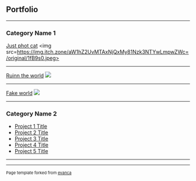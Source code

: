 ## Portfolio

---

### Category Name 1 

[Just phot cat](/sample_page)
<img src=https://img.itch.zone/aW1hZ2UvMTAxNjQxMy81Nzk3NTYwLmpwZWc=/original/1fB9s0.jpeg>

---
[Ruinn the world](/pdf/sample_presentation.pdf)
<img src="images/dummy_thumbnail.jpg?raw=true"/>

---
[Fake world](http://example.com/)
<img src="images/dummy_thumbnail.jpg?raw=true"/>

---

### Category Name 2

- [Project 1 Title](http://example.com/)
- [Project 2 Title](http://example.com/)
- [Project 3 Title](http://example.com/)
- [Project 4 Title](http://example.com/)
- [Project 5 Title](http://example.com/)

---




---
<p style="font-size:11px">Page template forked from <a href="https://github.com/evanca/quick-portfolio">evanca</a></p>
<!-- Remove above link if you don't want to attibute -->
